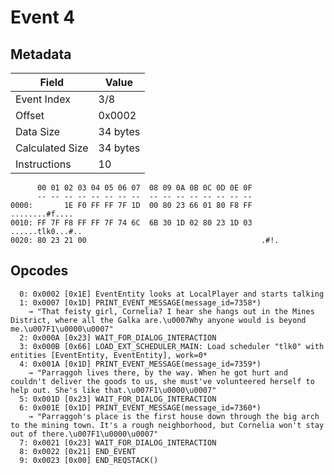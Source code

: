 # Event 4

## Metadata

| Field           | Value    |
|-----------------|----------|
| Event Index     | 3/8      |
| Offset          | 0x0002   |
| Data Size       | 34 bytes |
| Calculated Size | 34 bytes |
| Instructions    | 10       |

```
      00 01 02 03 04 05 06 07  08 09 0A 0B 0C 0D 0E 0F
      -- -- -- -- -- -- -- --  -- -- -- -- -- -- -- --
0000:       1E F0 FF FF 7F 1D  00 80 23 66 01 80 F8 FF    ........#f....
0010: FF 7F F8 FF FF 7F 74 6C  6B 30 1D 02 80 23 1D 03  ......tlk0...#..
0020: 80 23 21 00                                       .#!.            
```

## Opcodes

```
  0: 0x0002 [0x1E] EventEntity looks at LocalPlayer and starts talking
  1: 0x0007 [0x1D] PRINT_EVENT_MESSAGE(message_id=7358*)
    → "That feisty girl, Cornelia? I hear she hangs out in the Mines District, where all the Galka are.\u0007Why anyone would is beyond me.\u007F1\u0000\u0007"
  2: 0x000A [0x23] WAIT_FOR_DIALOG_INTERACTION
  3: 0x000B [0x66] LOAD_EXT_SCHEDULER_MAIN: Load scheduler "tlk0" with entities [EventEntity, EventEntity], work=0*
  4: 0x001A [0x1D] PRINT_EVENT_MESSAGE(message_id=7359*)
    → "Parraggoh lives there, by the way. When he got hurt and couldn't deliver the goods to us, she must've volunteered herself to help out. She's like that.\u007F1\u0000\u0007"
  5: 0x001D [0x23] WAIT_FOR_DIALOG_INTERACTION
  6: 0x001E [0x1D] PRINT_EVENT_MESSAGE(message_id=7360*)
    → "Parraggoh's place is the first house down through the big arch to the mining town. It's a rough neighborhood, but Cornelia won't stay out of there.\u007F1\u0000\u0007"
  7: 0x0021 [0x23] WAIT_FOR_DIALOG_INTERACTION
  8: 0x0022 [0x21] END_EVENT
  9: 0x0023 [0x00] END_REQSTACK()
```
